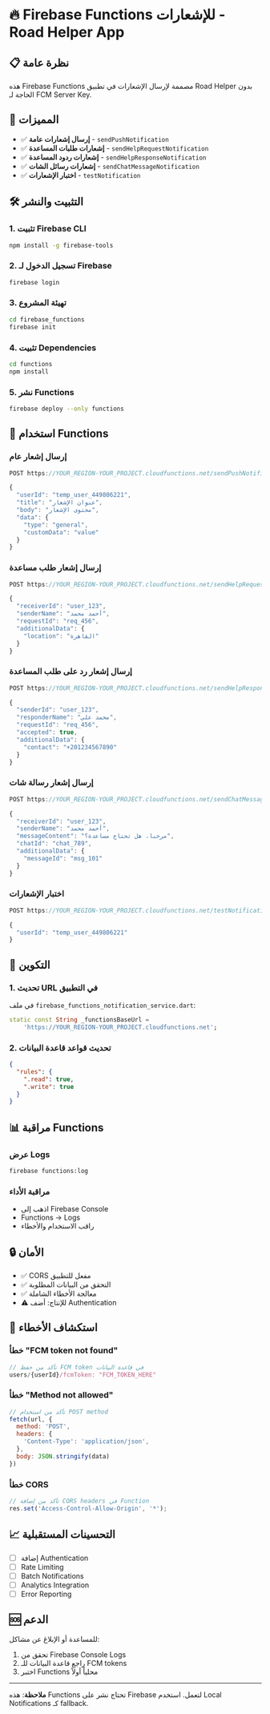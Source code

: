 # 🔥 Firebase Functions للإشعارات - Road Helper App

## 📋 نظرة عامة

هذه Firebase Functions مصممة لإرسال الإشعارات في تطبيق Road Helper بدون الحاجة لـ FCM Server Key.

## 🚀 المميزات

- ✅ **إرسال إشعارات عامة** - `sendPushNotification`
- ✅ **إشعارات طلبات المساعدة** - `sendHelpRequestNotification`
- ✅ **إشعارات ردود المساعدة** - `sendHelpResponseNotification`
- ✅ **إشعارات رسائل الشات** - `sendChatMessageNotification`
- ✅ **اختبار الإشعارات** - `testNotification`

## 🛠️ التثبيت والنشر

### 1. تثبيت Firebase CLI

```bash
npm install -g firebase-tools
```

### 2. تسجيل الدخول لـ Firebase

```bash
firebase login
```

### 3. تهيئة المشروع

```bash
cd firebase_functions
firebase init
```

### 4. تثبيت Dependencies

```bash
cd functions
npm install
```

### 5. نشر Functions

```bash
firebase deploy --only functions
```

## 📡 استخدام Functions

### إرسال إشعار عام

```javascript
POST https://YOUR_REGION-YOUR_PROJECT.cloudfunctions.net/sendPushNotification

{
  "userId": "temp_user_449806221",
  "title": "عنوان الإشعار",
  "body": "محتوى الإشعار",
  "data": {
    "type": "general",
    "customData": "value"
  }
}
```

### إرسال إشعار طلب مساعدة

```javascript
POST https://YOUR_REGION-YOUR_PROJECT.cloudfunctions.net/sendHelpRequestNotification

{
  "receiverId": "user_123",
  "senderName": "أحمد محمد",
  "requestId": "req_456",
  "additionalData": {
    "location": "القاهرة"
  }
}
```

### إرسال إشعار رد على طلب المساعدة

```javascript
POST https://YOUR_REGION-YOUR_PROJECT.cloudfunctions.net/sendHelpResponseNotification

{
  "senderId": "user_123",
  "responderName": "محمد علي",
  "requestId": "req_456",
  "accepted": true,
  "additionalData": {
    "contact": "+201234567890"
  }
}
```

### إرسال إشعار رسالة شات

```javascript
POST https://YOUR_REGION-YOUR_PROJECT.cloudfunctions.net/sendChatMessageNotification

{
  "receiverId": "user_123",
  "senderName": "أحمد محمد",
  "messageContent": "مرحبا، هل تحتاج مساعدة؟",
  "chatId": "chat_789",
  "additionalData": {
    "messageId": "msg_101"
  }
}
```

### اختبار الإشعارات

```javascript
POST https://YOUR_REGION-YOUR_PROJECT.cloudfunctions.net/testNotification

{
  "userId": "temp_user_449806221"
}
```

## 🔧 التكوين

### 1. تحديث URL في التطبيق

في ملف `firebase_functions_notification_service.dart`:

```dart
static const String _functionsBaseUrl = 
    'https://YOUR_REGION-YOUR_PROJECT.cloudfunctions.net';
```

### 2. تحديث قواعد قاعدة البيانات

```json
{
  "rules": {
    ".read": true,
    ".write": true
  }
}
```

## 📊 مراقبة Functions

### عرض Logs

```bash
firebase functions:log
```

### مراقبة الأداء

- اذهب إلى Firebase Console
- Functions → Logs
- راقب الاستخدام والأخطاء

## 🔒 الأمان

- ✅ CORS مفعل للتطبيق
- ✅ التحقق من البيانات المطلوبة
- ✅ معالجة الأخطاء الشاملة
- ⚠️ للإنتاج: أضف Authentication

## 🐛 استكشاف الأخطاء

### خطأ "FCM token not found"

```javascript
// تأكد من حفظ FCM token في قاعدة البيانات
users/{userId}/fcmToken: "FCM_TOKEN_HERE"
```

### خطأ "Method not allowed"

```javascript
// تأكد من استخدام POST method
fetch(url, {
  method: 'POST',
  headers: {
    'Content-Type': 'application/json',
  },
  body: JSON.stringify(data)
})
```

### خطأ CORS

```javascript
// تأكد من إضافة CORS headers في Function
res.set('Access-Control-Allow-Origin', '*');
```

## 📈 التحسينات المستقبلية

- [ ] إضافة Authentication
- [ ] Rate Limiting
- [ ] Batch Notifications
- [ ] Analytics Integration
- [ ] Error Reporting

## 🆘 الدعم

للمساعدة أو الإبلاغ عن مشاكل:
1. تحقق من Firebase Console Logs
2. راجع قاعدة البيانات للـ FCM tokens
3. اختبر Functions محلياً أولاً

---

**ملاحظة**: هذه Functions تحتاج نشر على Firebase لتعمل. استخدم Local Notifications كـ fallback.
